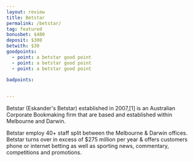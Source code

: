 ```yaml
---
layout: review
title: Betstar
permalink: /betstar/
tag: featured
bonusbet: $400
deposit: $300
betwith: $30
goodpoints:
  - point: a betstar good point
  - point: a betstar good point
  - point: a betstar good point

badpoints:
  
  
---
```

Betstar (Eskander's Betstar) established in 2007,[1] is an Australian Corporate Bookmaking firm that are based and established within Melbourne and Darwin.

Betstar employ 40+ staff split between the Melbourne & Darwin offices. Betstar turns over in excess of $275 million per year & offers customers phone or internet betting as well as sporting news, commentary, competitions and promotions.